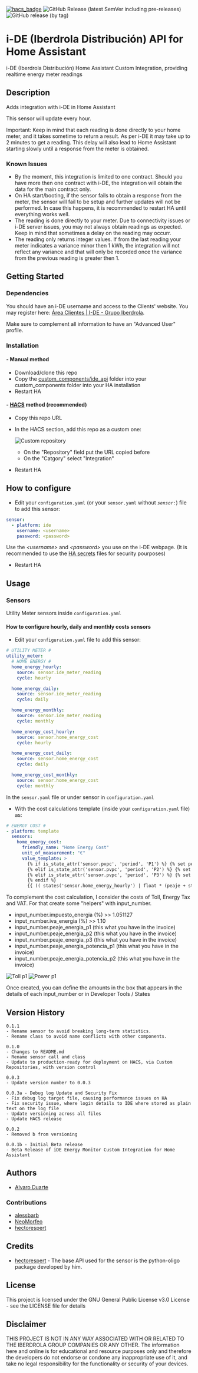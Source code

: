 [![hacs_badge](https://img.shields.io/badge/HACS-Custom-orange.svg)](https://github.com/custom-components/hacs)
![GitHub Release (latest SemVer including pre-releases)](https://img.shields.io/github/v/release/ad-ha/ide_api?include_prereleases)
![GitHub release (by tag)](https://img.shields.io/github/downloads/ad-ha/ide_api/v0.1.1/total)

# i-DE (Iberdrola Distribución) API for Home Assistant

i-DE (Iberdrola Distribución) Home Assistant Custom Integration, providing realtime energy meter readings

## Description

Adds integration with i-DE in Home Assistant

This sensor will update every hour.

Important: Keep in mind that each reading is done directly to your home meter, and it takes sometime to return a result. As per i-DE it may take up to 2 minutes to get a reading. This delay will also lead to Home Assistant starting slowly until a response from the meter is obtained.

### Known Issues

- By the moment, this integration is limited to one contract. Should you have more then one contract with i-DE, the integration will obtain the data for the main contract only.
- On HA start/booting, if the sensor fails to obtain a response from the meter, the sensor will fail to be setup and further updates will not be performed. In case this happens, it is recommended to restart HA until everything works well.
- The reading is done directly to your meter. Due to connectivity issues or i-DE server issues, you may not always obtain readings as expected. Keep in mind that sometimes a delay on the reading may occurr.
- The reading only returns integer values. If from the last reading your meter indicates a variance minor then 1 kWh, the integration will not reflect any variance and that will only be recorded once the variance from the previous reading is greater then 1. 

## Getting Started

### Dependencies

You should have an i-DE username and access to the Clients' website. You may register here: [Área Clientes | I-DE - Grupo Iberdrola](https://www.i-de.es/consumidores/web/guest/login).

Make sure to complement all information to have an "Advanced User" profile.

### Installation

#### - Manual method

- Download/clone this repo
- Copy the [custom_components/ide_api](custom_components/ide_api) folder into your custom_components folder into your HA installation
- Restart HA

#### - [HACS](https://hacs.xyz/) method (recommended)

- Copy this repo URL
- In the HACS section, add this repo as a custom one:

  ![Custom repository](static/images/add_hacs_custom_repo.png)
  
  - On the "Repository" field put the URL copied before
  - On the "Catgory" select "Integration"
- Restart HA

## How to configure

- Edit your `configuration.yaml` (or your `sensor.yaml` without _`sensor:`_) file to add this sensor:

```yaml
sensor:
  - platform: ide
    username: <username>
    password: <password>
```

Use the _\<username\>_ and _\<password\>_ you use on the i-DE webpage. (It is recommended to use the [HA secrets](https://www.home-assistant.io/docs/configuration/secrets/) files for security pourposes)

- Restart HA

## Usage

### Sensors

Utility Meter sensors inside `configuration.yaml`


#### How to configure hourly, daily and monthly costs sensors

- Edit your `configuration.yaml` file to add this sensor:

```yaml
# UTILITY METER #
utility_meter:
  # HOME ENERGY #
  home_energy_hourly:
    source: sensor.ide_meter_reading
    cycle: hourly

  home_energy_daily:
    source: sensor.ide_meter_reading
    cycle: daily

  home_energy_monthly:
    source: sensor.ide_meter_reading
    cycle: monthly

  home_energy_cost_hourly:
    source: sensor.home_energy_cost
    cycle: hourly

  home_energy_cost_daily:
    source: sensor.home_energy_cost
    cycle: daily

  home_energy_cost_monthly:
    source: sensor.home_energy_cost
    cycle: monthly
```

In the `sensor.yaml` file or under sensor in `configuration.yaml`

- With the cost calculations template (inside your `configuration.yaml` file) as:

```yaml
# ENERGY COST #
- platform: template
  sensors:
    home_energy_cost:
      friendly_name: "Home Energy Cost"
      unit_of_measurement: "€"
      value_template: >
        {% if is_state_attr('sensor.pvpc', 'period', 'P1') %} {% set peaje=states('input_number.peaje_energia_p1') | float %}
        {% elif is_state_attr('sensor.pvpc', 'period', 'P2') %} {% set peaje=states('input_number.peaje_energia_p2') | float %}
        {% elif is_state_attr('sensor.pvpc', 'period', 'P3') %} {% set peaje=states('input_number.peaje_energia_p3') | float %}
        {% endif %}
        {{ (( states('sensor.home_energy_hourly') | float * (peaje + states('sensor.pvpc') | float) ) * states('input_number.impuesto_energia') | float * states('input_number.iva_energia') | float) | round(3) }}
```

To complement the cost calculation, I consider the costs of Toll, Energy Tax and VAT. For that create some "helpers" with input_number.

* input_number.impuesto_energia (%) >> 1.051127
* input_number.iva_energia (%) >> 1.10
* input_number.peaje_energia_p1 (this what you have in the invoice)
* input_number.peaje_energia_p2 (this what you have in the invoice)
* input_number.peaje_energia_p3 (this what you have in the invoice)
* input_number.peaje_energia_potencia_p1 (this what you have in the invoice)
* input_number.peaje_energia_potencia_p2 (this what you have in the invoice)

![Toll p1](static/images/helpers_toll_p1.png)
![Power p1](static/images/helpers_power_p1.png)

Once created, you can define the amounts in the box that appears in the details of each input_number or in Developer Tools / States

## Version History

```
0.1.1
- Rename sensor to avoid breaking long-term statistics.
- Rename class to avoid name conflicts with other components.
```
```
0.1.0
- Changes to README.md
- Rename sensor call and class
- Update to production-ready for deployment on HACS, via Custom Repositories, with version control
```
```
0.0.3
- Update version number to 0.0.3
```
```
0.0.3a - Debug log Update and Security Fix
- Fix debug log target file, causing performance issues on HA
- Fix security issue, where login details to IDE where stored as plain text on the log file
- Update versioning across all files
- Update HACS release
```
```
0.0.2
- Removed b from versioning
```
```
0.0.1b - Initial Beta release
- Beta Release of iDE Energy Monitor Custom Integration for Home Assistant
```

## Authors

- [Alvaro Duarte](https://github.com/ad-ha)  

### Contributions

- [alessbarb](https://github.com/alessbarb)
- [NeoMorfeo](https://github.com/NeoMorfeo)
- [hectorespert](https://github.com/hectorespert)

## Credits
- [hectorespert](https://github.com/hectorespert/python-oligo) - The base API used for the sensor is the python-oligo package developed by him.

## License

This project is licensed under the GNU General Public License v3.0 License - see the LICENSE file for details

## Disclaimer

THIS PROJECT IS NOT IN ANY WAY ASSOCIATED WITH OR RELATED TO THE IBERDROLA GROUP COMPANIES OR ANY OTHER. The information here and online is for educational and resource purposes only and therefore the developers do not endorse or condone any inappropriate use of it, and take no legal responsibility for the functionality or security of your devices.

